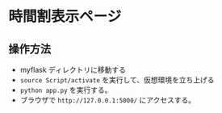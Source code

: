 # 時間割表示ページ
## 操作方法

- myflask ディレクトリに移動する
- `source Script/activate` を実行して、仮想環境を立ち上げる
- `python app.py` を実行する。
- ブラウザで `http://127.0.0.1:5000/` にアクセスする。
